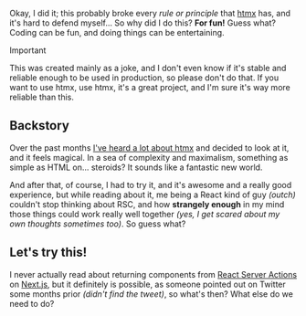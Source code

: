 Okay, I did it; this probably broke every *rule or principle* that [htmx](https://htmx.org/) has, and it's hard to defend myself… So why did I do this? **For fun!** Guess what? Coding can be fun, and doing things can be entertaining.

> [!IMPORTANT]
>
> This was created mainly as a joke, and I don't even know if it's stable and reliable enough to be used in production, so please don't do that. If you want to use htmx, use htmx, it's a great project, and I'm sure it's way more reliable than this.

## Backstory

Over the past months [I've heard a lot about htmx](https://twitter.com/htmx_org/status/1748546596541980995) and decided to look at it, and it feels magical. In a sea of complexity and maximalism, something as simple as HTML on... steroids? It sounds like a fantastic new world.

And after that, of course, I had to try it, and it's awesome and a really good experience, but while reading about it, me being a React kind of guy *(outch)* couldn't stop thinking about RSC, and how **strangely enough** in my mind those things could work really well together *(yes, I get scared about my own thoughts sometimes too)*. So guess what?

## Let's try this!

I never actually read about returning components from [React Server Actions](https://react.dev/reference/react/use-server) on [Next.js](https://nextjs.org/), but it definitely is possible, as someone pointed out on Twitter some months prior *(didn't find the tweet)*, so what's then? What else do we need to do?
